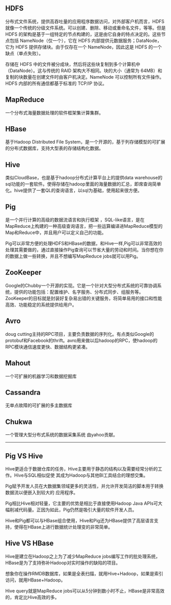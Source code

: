 ## HDFS

分布式文件系统，提供高吞吐量的应用程序数据访问，对外部客户机而言，HDFS 就像一个传统的分级文件系统。可以创建、删除、移动或重命名文件，等等。但是 HDFS 的架构是基于一组特定的节点构建的，这是由它自身的特点决定的。这些节点包括 NameNode（仅一个），它在 HDFS 内部提供元数据服务；DataNode，它为 HDFS 提供存储块。由于仅存在一个 NameNode，因此这是 HDFS 的一个缺点（单点失败）。

存储在 HDFS 中的文件被分成块，然后将这些块复制到多个计算机中（DataNode）。这与传统的 RAID 架构大不相同。块的大小（通常为 64MB）和复制的块数量在创建文件时由客户机决定。NameNode 可以控制所有文件操作。HDFS 内部的所有通信都基于标准的 TCP/IP 协议。

## MapReduce 

一个分布式海量数据处理的软件框架集计算集群。 

## HBase 

基于Hadoop Distributed File System，是一个开源的，基于列存储模型的可扩展的分布式数据库，支持大型表的存储结构化数据。

## Hive 

类似CloudBase，也是基于hadoop分布式计算平台上的提供data warehouse的sql功能的一套软件。使得存储在hadoop里面的海量数据的汇总，即席查询简单化。hive提供了一套QL的查询语言，以sql为基础，使用起来很方便。

## Pig 

是一个并行计算的高级的数据流语言和执行框架 ，SQL-like语言，是在MapReduce上构建的一种高级查询语言，把一些运算编译进MapReduce模型的Map和Reduce中，并且用户可以定义自己的功能。

Pig可以非常方便的处理HDFS和HBase的数据，和Hive一样,Pig可以非常高效的处理其需要做的，通过直接操作Pig查询可以节省大量的劳动和时间。当你想在你的数据上做一些转换，并且不想编写MapReduce jobs就可以用Pig。

## ZooKeeper 

Google的Chubby一个开源的实现。它是一个针对大型分布式系统的可靠协调系统，提供的功能包括：配置维护、名字服务、分布式同步、组服务等。ZooKeeper的目标就是封装好复杂易出错的关键服务，将简单易用的接口和性能高效、功能稳定的系统提供给用户。

## Avro 

doug cutting主持的RPC项目，主要负责数据的序列化。有点类似Google的protobuf和Facebook的thrift。avro用来做以后hadoop的RPC，使hadoop的RPC模块通信速度更快、数据结构更紧凑。

## Mahout 

一个可扩展的机器学习和数据挖掘库

## Cassandra 

无单点故障的可扩展的多主数据库

## Chukwa 

一个管理大型分布式系统的数据采集系统 由yahoo贡献。

---

## Pig VS Hive

Hive更适合于数据仓库的任务，Hive主要用于静态的结构以及需要经常分析的工作。Hive与SQL相似促使 其成为Hadoop与其他BI工具结合的理想交集。

Pig赋予开发人员在大数据集领域更多的灵活性，并允许开发简洁的脚本用于转换数据流以便嵌入到较大的 应用程序。

Pig相比Hive相对轻量，它主要的优势是相比于直接使用Hadoop Java APIs可大幅削减代码量。正因为如此，Pig仍然是吸引大量的软件开发人员。

Hive和Pig都可以与HBase组合使用，Hive和Pig还为HBase提供了高层语言支持，使得在HBase上进行数据统计处理变的非常简单。

## Hive VS HBase

Hive是建立在Hadoop之上为了减少MapReduce jobs编写工作的批处理系统，HBase是为了支持弥补Hadoop对实时操作的缺陷的项目。

想象你在操作RMDB数据库，如果是全表扫描，就用Hive+Hadoop，如果是索引访问，就用HBase+Hadoop。

Hive query就是MapReduce jobs可以从5分钟到数小时不止，HBase是非常高效的，肯定比Hive高效的多。